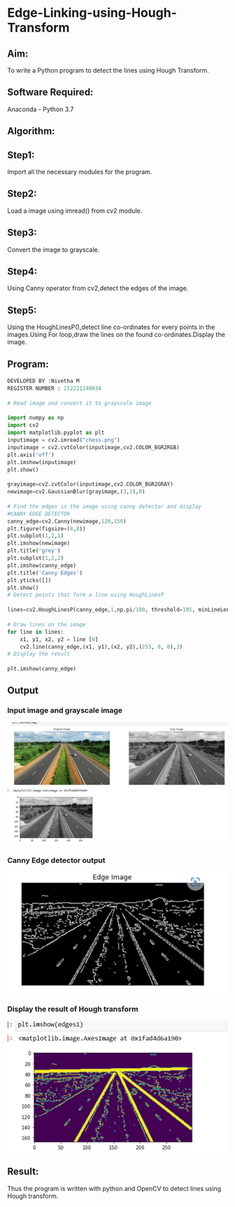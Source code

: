 # Edge-Linking-using-Hough-Transform
## Aim:
To write a Python program to detect the lines using Hough Transform.
## Software Required:
Anaconda - Python 3.7

## Algorithm:
## Step1:
Import all the necessary modules for the program.

## Step2:
Load a image using imread() from cv2 module.

## Step3:
Convert the image to grayscale.

## Step4:
Using Canny operator from cv2,detect the edges of the image.

## Step5:
Using the HoughLinesP(),detect line co-ordinates for every points in the images.Using For loop,draw the lines on the found co-ordinates.Display the image.


## Program:
```Python
DEVELOPED BY :Nivetha M
REGISTER NUMBER : 212221240034

# Read image and convert it to grayscale image

import numpy as np
import cv2
import matplotlib.pyplot as plt
inputimage = cv2.imread("chess.png")
inputimage = cv2.cvtColor(inputimage,cv2.COLOR_BGR2RGB)
plt.axis('off')
plt.imshow(inputimage)
plt.show()

grayimage=cv2.cvtColor(inputimage,cv2.COLOR_BGR2GRAY)
newimage=cv2.GaussianBlur(grayimage,(3,3),0)

# Find the edges in the image using canny detector and display
#CANNY EDGE DETECTOR
canny_edge=cv2.Canny(newimage,120,150)
plt.figure(figsize=(8,8))
plt.subplot(1,2,1)
plt.imshow(newimage)
plt.title('grey')
plt.subplot(1,2,2)
plt.imshow(canny_edge)
plt.title('Canny Edges')
plt.yticks([])
plt.show()
# Detect points that form a line using HoughLinesP

lines=cv2.HoughLinesP(canny_edge,1,np.pi/180, threshold=105, minLineLength=70,maxLineGap=300)

# Draw lines on the image
for line in lines:
    x1, y1, x2, y2 = line [0] 
    cv2.line(canny_edge,(x1, y1),(x2, y2),(255, 0, 0),3)
# Display the result

plt.imshow(canny_edge)
```
## Output

### Input image and grayscale image
![output](./dip1.png)

### Canny Edge detector output
![output](./dip4.png)

### Display the result of Hough transform
![output](./dip5.png)

## Result:
Thus the program is written with python and OpenCV to detect lines using Hough transform. 
